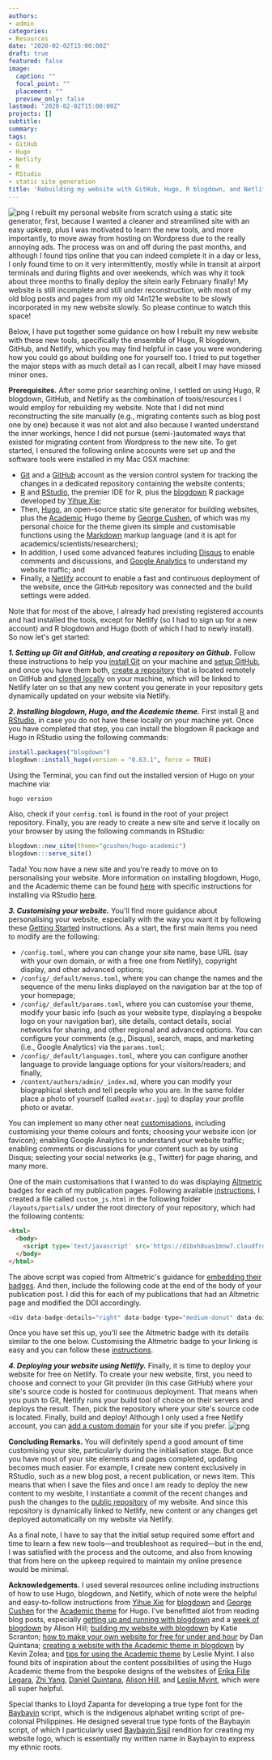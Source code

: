 ```yaml
---
authors:
- admin
categories:
- Resources
date: "2020-02-02T15:00:00Z"
draft: true
featured: false
image:
  caption: ""
  focal_point: ""
  placement: ""
  preview_only: false
lastmod: "2020-02-02T15:00:00Z"
projects: []
subtitle:
summary:
tags:
- GitHub
- Hugo
- Netlify
- R
- RStudio
- static site generation
title: 'Rebuilding my website with GitHub, Hugo, R blogdown, and Netlify.'
---
```

![png](./image_01.png)
I rebuilt my personal website from scratch using a static site generator, first, because I wanted a cleaner and streamlined site with an easy upkeep, plus I was motivated to learn the new tools, and more importantly, to move away from hosting on Wordpress due to the really annoying ads. The process was on and off during the past months, and although I found tips online that you can indeed complete it in a day or less, I only found time to on it very intermittently, mostly while in transit at airport terminals and during flights and over weekends, which was why it took about three months to finally deploy the sitein early February finally! My website is still incomplete and still under reconstruction, with most of my old blog posts and pages from my old 14n121e website to be slowly incorporated in my new website slowly. So please continue to watch this space!

Below, I have put together some guidance on how I rebuilt my new website with these new tools, specifically the ensemble of Hugo, R blogdown, GitHub, and Netlify, which you may find helpful in case you were wondering how you could go about building one for yourself too. I tried to put together the major steps with as much detail as I can recall, albeit I may have missed minor ones.

**Prerequisites.**
After some prior searching online, I settled on using Hugo, R blogdown, GitHub, and Netlify as the combination of tools/resources I would employ for rebuilding my website. Note that I did not mind reconstructing the site manually (e.g., migrating contents such as blog post one by one) because it was not alot and also because I wanted understand the inner workings, hence I did not pursue (semi-)automated ways that existed for migrating content from Wordpress to the new site. To get started, I ensured the following online accounts were set up and the software tools were installed in my Mac OSX machine:

- [Git](https://git-scm.com) and a [GitHub](https://github.com) account as the version control system for tracking the changes in a dedicated repository containing the website contents; 
- [R](https://cran.r-project.org) and [RStudio](https://rstudio.com), the premier IDE for R, plus the [blogdown](https://bookdown.org/yihui/blogdown/) R package developed by [Yihue Xie](https://yihui.org/en/);
- Then, [Hugo](https://gohugo.io), an open-source static site generator for building websites, plus the [Academic](https://themes.gohugo.io/academic/) Hugo theme by [George Cushen](https://georgecushen.com), of which was my personal choice for the theme given its simple and customisable functions using the [Markdown](https://daringfireball.net/projects/markdown/) markup language (and it is apt for academics/scientists/researchers); 
- In addition, I used some advanced features including [Disqus](https://disqus.com) to enable comments and discussions, and [Google Analytics](https://marketingplatform.google.com/about/analytics/) to understand my website traffic; and
- Finally, a [Netlify](https://www.netlify.com) account to enable a fast and continuous deployment of the website, once the GitHub repository was connected and the build settings were added.

Note that for most of the above, I already had prexisting registered accounts and had installed the tools, except for Netlify (so I had to sign up for a new account) and R blogdown and Hugo (both of which I had to newly install). So now let's get started:

***1. Setting up Git and GitHub, and creating a repository on Github.***
Follow these instructions to help you [install Git](https://git-scm.com/book/en/v2/Getting-Started-Installing-Git) on your machine and [setup GitHub](https://help.github.com/en/github/getting-started-with-github/signing-up-for-a-new-github-account), and once you have them both, [create a repository](https://help.github.com/en/enterprise/2.13/user/articles/creating-a-new-repository) that is located remotely on GitHub and [cloned locally](https://help.github.com/en/github/creating-cloning-and-archiving-repositories/cloning-a-repository) on your machine, which will be linked to Netlify later on so that any new content you generate in your repository gets dynamically updated on your website via Netlify. 

***2. Installing blogdown, Hugo, and the Academic theme.***
First install [R](https://www.r-project.org) and [RStudio](https://rstudio.com/products/rstudio/download/), in case you do not have these locally on your machine yet. Once you have completed that step, you can install the blogdown R package and Hugo in RStudio using the following commands:
```R
install.packages("blogdown")
blogdown::install_hugo(version = "0.63.1", force = TRUE)
```
Using the Terminal, you can find out the installed version of Hugo on your machine via:
```bash
hugo version
```
Also, check if your `config.toml` is found in the root of your project repository. Finally, you are ready to create a new site and serve it locally on your browser by using the following commands in RStudio:
```R
blogdown::new_site(theme="gcushen/hugo-academic")
blogdown:::serve_site()
```
Tada! You now have a new site and you're ready to move on to personalising your website. More information on installing blogdown, Hugo, and the Academic theme can be found [here](https://sourcethemes.com/academic/docs/install/) with specific instructions for installing via RStudio [here](https://sourcethemes.com/academic/docs/install/#install-with-rstudio).

***3. Customising your website.***
You'll find more guidance about personalising your website, especially with the way you want it by following these [Getting Started](https://sourcethemes.com/academic/docs/get-started/) instructions. As a start, the first main items you need to modify are the following:

- `/config.toml`, where you can change your site name, base URL (say with your own domain, or with a free one from Netlify), copyright display, and other advanced options;
- `/config/_default/menus.toml`, where you can change the names and the sequence of the menu links displayed on the navigation bar at the top of your homepage;
- `/config/_default/params.toml`, where you can customise your theme, modify your basic info (such as your website type, displaying a bespoke logo on your navigation bar), site details, contact details, social networks for sharing, and other regional and advanced options. You can configure your comments (e.g., Disqus), search, maps, and marketing (i.e., Google Analytics) via the `params.toml`;
- `/config/_default/languages.toml`, where you can configure another language to provide language options for your visitors/readers; and finally,
- `/content/authors/admin/_index.md`, where you can modify your biographical sketch and tell people who you are. In the same folder place a photo of yourself (called `avatar.jpg`) to display your profile photo or avatar.

You can implement so many other neat [customisations](https://sourcethemes.com/academic/docs/customization/), including customising your theme colours and fonts; choosing your website icon (or favicon); enabling Google Analytics to understand your website traffic; enabling comments or discussions for your content such as by using Disqus; selecting your social networks (e.g., Twitter) for page sharing, and many more.

One of the main customisations that I wanted to do was displaying [Altmetric](https://www.altmetric.com) badges for each of my publication pages. Following available [instructions](https://sourcethemes.com/academic/docs/customization/#add-scripts-js), I created a file called `custom_js.html` in the following folder `/layouts/partials/` under the root directory of your repository, which had the following contents:
```html
<html>
  <body>
    <script type='text/javascript' src='https://d1bxh8uas1mnw7.cloudfront.net/assets/embed.js'></script>
  </body>
</html>
```
The above script was copied from Altmetric's guidance for [embedding their badges](https://api.altmetric.com/embeds.html). And then, include the following code at the end of the body of your publication post. I did this for each of my publications that had an Altmetric page and modified the DOI accordingly.
```javascript
<div data-badge-details="right" data-badge-type="medium-donut" data-doi="10.1088/1748-9326/ab666d" data-hide-no-mentions="true" class="altmetric-embed"></div>
```
Once you have set this up, you'll see the Altmetric badge with its details similar to the one below. Customising the Altmetric badge to your linking is easy and you can follow these [instructions](https://api.altmetric.com/embeds.html).

<div data-badge-details="right" data-badge-type="medium-donut" data-doi="10.1088/1748-9326/ab666d" data-hide-no-mentions="true" class="altmetric-embed"></div>

***4. Deploying your website using Netlify.***
Finally, it is time to deploy your website for free on Netlify. To create your new website, first, you need to choose and connect to your Git provider (in this case GitHub) where your site's source code is hosted for continuous deployment. That means when you push to Git, Netlify runs your build tool of choice on their servers and deploys the result. Then, pick the repository where your site's source code is located. Finally, build and deploy! Although I only used a free Netlify account, you can [add a custom domain](https://app.netlify.com/sites/dondealban/settings/domain/setup) for your site if you prefer. 
![png](./image_02.png)

**Concluding Remarks.**
You will definitely spend a good amount of time customising your site, particularly during the initialisation stage. But once you have most of your site elements and pages completed, updating becomes much easier. For example, I create new content exclusively in RStudio, such as a new blog post, a recent publication, or news item. This means that when I save the files and once I am ready to deploy the new content to my wesbite, I instantiate a commit of the recent changes and push the changes to the [public repository](https://github.com/dondealban/dondealban) of my website. And since this repository is dynamically linked to Netlify, new content or any changes get deployed automatically on my website via Netlify.  

As a final note, I have to say that the initial setup required some effort and time to learn a few new tools—and troubleshoot as required—but in the end, I was satisfied with the process and the outcome, and also from knowing that from here on the upkeep required to maintain my online presence would be minimal.

**Acknowledgements.**
I used several resources online including instructions of how to use Hugo, blogdown, and Netlify, which of note were the helpful and easy-to-follow instructions from [Yihue Xie](https://resources.rstudio.com/authors/yihui-xie) for [blogdown](https://resources.rstudio.com/webinars/introducing-blogdown) and [George Cushen](https://georgecushen.com) for the [Academic theme](https://sourcethemes.com/academic/) for Hugo. I've benefitted alot from reading blog posts, especially [getting up and running with blogdown](https://alison.rbind.io/project/up-running-blogdown/) and a [week of blogdown](https://summer-of-blogdown.netlify.com/people/) by Alison Hill; [building my website with blogdown](http://www.katherinescranton.com/post/building-my-website-with-blogdown/) by Katie Scranton; [how to make your own website for free for under and hour](https://www.dsquintana.blog/free-website-in-r-easy/) by Dan Quintana; [creating a website with the Academic theme in blogdown](https://www.kevinzolea.com/post/blogdown/creating-a-website-with-the-academic-theme-in-blogdown/) by Kevin Zolea; and [tips for using the Academic theme](https://lmyint.github.io/post/hugo-academic-tips/) by Leslie Myint. I also found bits of inspiration about the content possibilities of using the Hugo Academic theme from the bespoke designs of the websites of [Erika Fille Legara](https://erikalegara.site), [Zhi Yang](https://zhiyang.netlify.com), [Daniel Quintana](https://www.dsquintana.com), [Alison Hill](https://alison.rbind.io/), and [Leslie Myint](https://lmyint.github.io), which were all super helpful. 

Special thanks to Lloyd Zapanta for developing a true type font for the [Baybayin](https://en.wikipedia.org/wiki/Baybayin) script, which is the indigenous alphabet writing script of pre-colonial Philippines. He designed several true type fonts of the Baybayin script, of which I particularly used [Baybayin Sisil](https://www.behance.net/gallery/67528161/FREE-FONT-Baybayin-SISIL-Brush-Style-Font) rendition for creating my website logo, which is essentially my written name in Baybayin to express my ethnic roots.